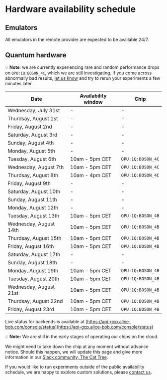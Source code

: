 # Hardware availability schedule

## Emulators

All emulators in the remote provider are expected to be available 24/7.

## Quantum hardware

💡 **Note**: we are currently experiencing rare and random performance drops on `QPU:1Q:BOSON_4C`, which we are still investigating. If you come across abnormally bad results, [let us know](../contact_us.md) and try to rerun your experiments a few minutes later.

| Date | Availability window | Chip |
| --- | --- | --- |
| Wednesday, July 31st | - | - |
| Thurdsay, August 1st | - | - |
| Friday, August 2nd | - | - |
| Saturday, August 3rd | - | - |
| Sunday, August 4th | - | - |
| Monday, August 5th | - | - |
| Tuesday, August 6th | 10am - 5pm CET | `QPU:1Q:BOSON_4C` |
| Wednesday, August 7th | 10am - 5pm CET | `QPU:1Q:BOSON_4C` |
| Thurdsay, August 8th | 10am - 4pm CET | `QPU:1Q:BOSON_4C` |
| Friday, August 9th | - | - |
| Saturday, August 10th | - | - |
| Sunday, August 11th | - | - |
| Monday, August 12th | - | - |
| Tuesday, August 13th | 10am - 5pm CET | `QPU:1Q:BOSON_4B` |
| Wednesday, August 14th | 10am - 5pm CET | `QPU:1Q:BOSON_4B` |
| Thurdsay, August 15th | 10am - 5pm CET | `QPU:1Q:BOSON_4B` |
| Friday, August 16th | 10am - 5pm CET | `QPU:1Q:BOSON_4B` |
| Saturday, August 17th | - | - |
| Sunday, August 18th | - | - |
| Monday, August 19th | 10am - 5pm CET | `QPU:1Q:BOSON_4B` |
| Tuesday, August 20th | 10am - 5pm CET | `QPU:1Q:BOSON_4B` |
| Wednesday, August 21st | 10am - 5pm CET | `QPU:1Q:BOSON_4B` |
| Thurdsay, August 22nd | 10am - 5pm CET | `QPU:1Q:BOSON_4B` |
| Friday, August 23rd | 10am - 5pm CET | `QPU:1Q:BOSON_4B` |

Live status for backends is available at [https://api-gcp.alice-bob.com/console/status](https://api-gcp.alice-bob.com/console/status)

💡 **Note:** We are still in the early stages of operating our chips on the cloud.

We might need to take down the chip at any moment without advance notice. Should this happen, we will update this page and give more information in our [Slack community, The Cat Tree](https://join.slack.com/t/the-cat-tree/shared_invite/zt-2cg0a3rno-PP~AaUztS3dtiRyzsawlnQ).

If you would like to run experiments outside of the public availability schedule, we are happy to explore custom solutions, please [contact us](../contact_us.md).